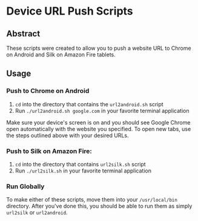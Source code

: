 # Device URL Push Scripts

## Abstract
These scripts were created to allow you to push a website URL to Chrome on Android and Silk on Amazon Fire tablets.

## Usage

### Push to Chrome on Android
1. `cd` into the directory that contains the `url2android.sh` script
2. Run `./url2android.sh google.com` in your favorite terminal application

Make sure your device's screen is on and you should see Google Chrome open automatically with the website you specified. To open new tabs, use the steps outlined above with your desired URLs.

### Push to Silk on Amazon Fire:
1. `cd` into the directory that contains `url2silk.sh` script
2. Run `./url2silk.sh` in your favorite terminal application

### Run Globally
To make either of these scripts, move them into your `/usr/local/bin` directory. After you've done this, you should be able to run them as simply `url2silk` or `url2android`.
